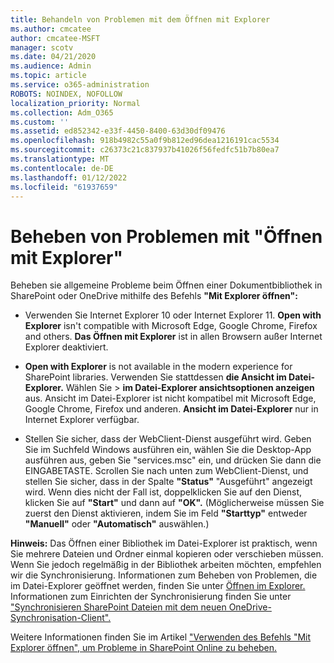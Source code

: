 ```yaml
---
title: Behandeln von Problemen mit dem Öffnen mit Explorer
ms.author: cmcatee
author: cmcatee-MSFT
manager: scotv
ms.date: 04/21/2020
ms.audience: Admin
ms.topic: article
ms.service: o365-administration
ROBOTS: NOINDEX, NOFOLLOW
localization_priority: Normal
ms.collection: Adm_O365
ms.custom: ''
ms.assetid: ed852342-e33f-4450-8400-63d30df09476
ms.openlocfilehash: 918b4982c55a0f9b812ed96dea1216191cac5534
ms.sourcegitcommit: c26373c21c837937b41026f56fedfc51b7b80ea7
ms.translationtype: MT
ms.contentlocale: de-DE
ms.lasthandoff: 01/12/2022
ms.locfileid: "61937659"
---
```

# <a name="fix-problems-with-open-with-explorer"></a>Beheben von Problemen mit "Öffnen mit Explorer"

Beheben sie allgemeine Probleme beim Öffnen einer Dokumentbibliothek in SharePoint oder OneDrive mithilfe des Befehls **"Mit Explorer öffnen":** 
  
- Verwenden Sie Internet Explorer 10 oder Internet Explorer 11. **Open with Explorer** isn't compatible with Microsoft Edge, Google Chrome, Firefox and others. **Das Öffnen mit Explorer** ist in allen Browsern außer Internet Explorer deaktiviert. 
    
- **Open with Explorer** is not available in the modern experience for SharePoint libraries. Verwenden Sie stattdessen **die Ansicht im Datei-Explorer.** Wählen  Sie \> **im Datei-Explorer ansichtsoptionen anzeigen** aus. Ansicht im Datei-Explorer ist nicht kompatibel mit Microsoft Edge, Google Chrome, Firefox und anderen. **Ansicht im Datei-Explorer** nur in Internet Explorer verfügbar. 
    
- Stellen Sie sicher, dass der WebClient-Dienst ausgeführt wird. Geben Sie im Suchfeld Windows ausführen ein, wählen Sie die Desktop-App ausführen aus, geben Sie "services.msc" ein, und drücken Sie dann die EINGABETASTE. Scrollen Sie nach unten zum WebClient-Dienst, und stellen Sie sicher, dass in der Spalte **"Status"** "Ausgeführt" angezeigt wird. Wenn dies nicht der Fall ist, doppelklicken Sie auf den Dienst, klicken Sie auf **"Start"** und dann auf **"OK".** (Möglicherweise müssen Sie zuerst den Dienst aktivieren, indem Sie im Feld **"Starttyp"** entweder **"Manuell"** oder **"Automatisch"** auswählen.) 
    
**Hinweis:** Das Öffnen einer Bibliothek im Datei-Explorer ist praktisch, wenn Sie mehrere Dateien und Ordner einmal kopieren oder verschieben müssen. Wenn Sie jedoch regelmäßig in der Bibliothek arbeiten möchten, empfehlen wir die Synchronisierung. Informationen zum Beheben von Problemen, die im Datei-Explorer geöffnet werden, finden Sie unter [Öffnen im Explorer.](https://go.microsoft.com/fwlink/?linkid=871665) Informationen zum Einrichten der Synchronisierung finden Sie unter ["Synchronisieren SharePoint Dateien mit dem neuen OneDrive-Synchronisation-Client".](https://go.microsoft.com/fwlink/?linkid=871666)
  
Weitere Informationen finden Sie im Artikel ["Verwenden des Befehls "Mit Explorer öffnen", um Probleme in SharePoint Online zu beheben.](https://docs.microsoft.com/sharepoint/support/lists-and-libraries/troubleshoot-issues-using-open-with-explorer) 
